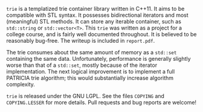 `trie` is a templatized trie container library written in C++11.  It aims to be
compatible with STL syntax.  It possesses bidirectional iterators and most 
(meaningful) STL methods.  It can store any iterable container, such as 
`std::string` or `std::vector<T>`.  This `trie` was written as a project for a 
college course, and is fairly well documented throughout.  It is believed to be 
reasonably bug-free.  The writeup is included in `report.pdf`.

The trie consumes about the same amount of memory as a `std::set` containing the same 
data.  Unfortunately, performance is generally slightly worse than that of a 
`std::set`, mostly because of the iterator implementation.  The next logical 
improvement is to implement a full PATRICIA trie algorithm; this would substantially 
increase algorithm complexity.

`trie` is released under the GNU LGPL.  See the files `COPYING` and `COPYING.LESSER` for more details.  Pull requests and bug reports are welcome!
